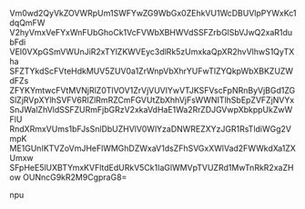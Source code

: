 Vm0wd2QyVkZOVWRpUm1SWFYwZG9WbGx0ZEhkVU1WcDBUVlpPYWxKc1dqQmFW
V2hyVmxVeFYxWnFUbGhoCk1VcFVWbXBHWVdSSFZrbGlSbVJwQ2xaR1dubFdi
VEI0VXpGSmVWUnJiR2xTYlZKWVEyc3dlRk5zUmxkaQpXR2hvVlhwS1QyTXha
SFZTYkdScFVteHdkMUV5ZUV0a1ZrWnpVbXhrYUFwTlZYQkpWbXBKZUZWdFZs
ZFYKYmtwcFVtMVNjRlZ0TlVOV1ZrVjVUVlYwVTJKSFVscFpNRnByVjBGd1ZG
SlZjRVpXYlhSVFV6RlZlRmRZCmFGVUtZbXhhVjFsWWNITlhSbEpZVFZjNVYx
SnJWalZhVldSSFZURmFjbGRzV2xkaVdHaE1Wa2RrZDJGVwpXbkppUkZwWFlU
RndXRmxVUms1bFJsSnlDbUZHVlV0WlYzaDNWREZXYzJGR1RsTldiWGg2VmpK
ME1GUnIKTVZoVmJHeFlWMGhDZWxaV1dsZFhSVGxXWlVad2FWWkdXa1ZXUmxw
SFpHeE5lUXBTYmxKVFltdEdURkV5Ck1IaGlWMVpTVUZRd1MwTnRkR2xaZHow
OUNncG9kR2M9CgpraG8=

npu